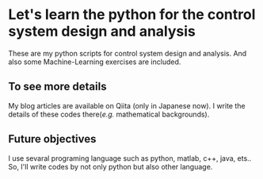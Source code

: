 # Let's learn the python for the control system design and analysis
These are my python scripts for control system design and analysis.
And also some Machine-Learning exercises are included.

## To see more details
My blog articles are available on Qiita (only in Japanese now).
I write the details of these codes there(*e.g.* mathematical backgrounds).

## Future objectives
I use sevaral programing language such as python, matlab, c++, java, ets..
So, I'll write codes by not only python but also other language.
